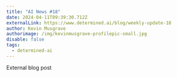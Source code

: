 ```yaml
---
title: "AI News #18"
date: 2024-04-11T09:39:30.712Z
externalLink: https://www.determined.ai/blog/weekly-update-18
author: Kevin Musgrave
authorimage: /img/kevinmusgrave-profilepic-small.jpg
disable: false
tags:
  - determined-ai
---
```

E﻿xternal blog post